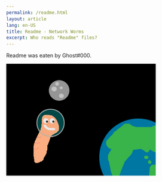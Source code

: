 ```yaml
---
permalink: /readme.html
layout: article
lang: en-US
title: Readme - Network Worms
excerpt: Who reads "Readme" files?
---
```


Readme was eaten by Ghost#000.

![Something](/files/images/open-graph.png)
